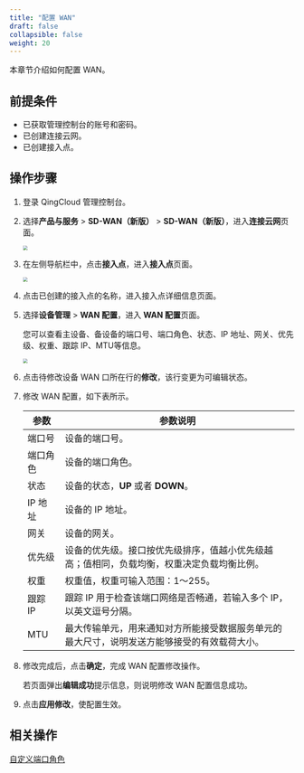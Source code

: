```yaml
---
title: "配置 WAN"
draft: false
collapsible: false
weight: 20
---
```


本章节介绍如何配置 WAN。

## 前提条件

- 已获取管理控制台的账号和密码。
- 已创建连接云网。
- 已创建接入点。

## 操作步骤

1. 登录 QingCloud 管理控制台。

2. 选择**产品与服务** > **SD-WAN（新版）** > **SD-WAN（新版）**，进入**连接云网**页面。

   <img src="../../../../_images/qs_cloud_network.png" style="zoom:50%;" />

3. 在左侧导航栏中，点击**接入点**，进入**接入点**页面。

   <img src="../../../../_images/qs_light_access.png" style="zoom:50%;" />

4. 点击已创建的接入点的名称，进入接入点详细信息页面。

5. 选择**设备管理** > **WAN 配置**，进入 **WAN 配置**页面。

   您可以查看主设备、备设备的端口号、端口角色、状态、IP 地址、网关、优先级、权重、跟踪 IP、MTU等信息。

   <img src="../../../../_images/um_wan_config.png" style="zoom:50%;" />

6. 点击待修改设备 WAN 口所在行的**修改**，该行变更为可编辑状态。

7. 修改 WAN 配置，如下表所示。

   | 参数     | 参数说明                                                     |
   | -------- | ------------------------------------------------------------ |
   | 端口号   | 设备的端口号。                                               |
   | 端口角色 | 设备的端口角色。                                             |
   | 状态     | 设备的状态，**UP** 或者 **DOWN**。                           |
   | IP 地址  | 设备的 IP 地址。                                             |
   | 网关     | 设备的网关。                                                 |
   | 优先级   | 设备的优先级。接口按优先级排序，值越小优先级越高；值相同，负载均衡，权重决定负载均衡比例。 |
   | 权重     | 权重值，权重可输入范围：1～255。                             |
   | 跟踪 IP  | 跟踪 IP 用于检查该端口网络是否畅通，若输入多个 IP，以英文逗号分隔。 |
   | MTU      | 最大传输单元，用来通知对方所能接受数据服务单元的最大尺寸，说明发送方能够接受的有效载荷大小。 |

8. 修改完成后，点击**确定**，完成 WAN 配置修改操作。

   若页面弹出**编辑成功**提示信息，则说明修改 WAN 配置信息成功。
   
9. 点击**应用修改**，使配置生效。

## 相关操作

[自定义端口角色](../40_config_port)

